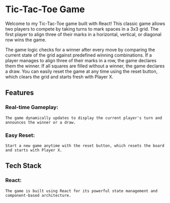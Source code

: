 # Tic-Tac-Toe Game 

Welcome to my Tic-Tac-Toe game built with React! This classic game allows two players to compete by taking turns to mark spaces in a 3x3 grid. The first player to align three of their marks in a horizontal, vertical, or diagonal row wins the game.

The game logic checks for a winner after every move by comparing the current state of the grid against predefined winning combinations. If a player manages to align three of their marks in a row, the game declares them the winner. If all squares are filled without a winner, the game declares a draw. You can easily reset the game at any time using the reset button, which clears the grid and starts fresh with Player X.

## Features
### Real-time Gameplay: 
    The game dynamically updates to display the current player's turn and announces the winner or a draw.
### Easy Reset: 
    Start a new game anytime with the reset button, which resets the board and starts with Player X.

## Tech Stack
### React: 
    The game is built using React for its powerful state management and component-based architecture.